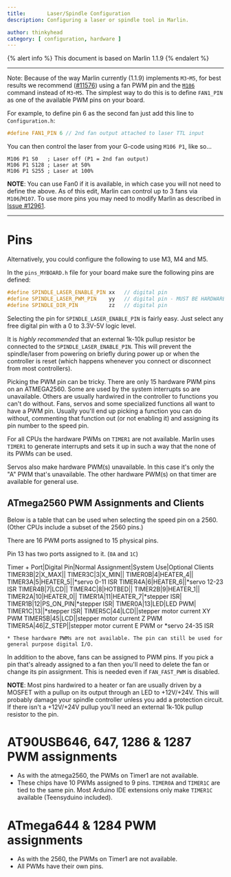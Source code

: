 ```yaml
---
title:       Laser/Spindle Configuration
description: Configuring a laser or spindle tool in Marlin.

author: thinkyhead
category: [ configuration, hardware ]
---
```


{% alert info %}
This document is based on Marlin 1.1.9
{% endalert %}

---
Note: Because of the way Marlin currently (1.1.9) implements `M3`-`M5`, for best results we recommend ([#11576](https://github.com/MarlinFirmware/Marlin/issues/11576)) using a fan PWM pin and the [`M106`](http://marlinfw.org/docs/gcode/M106.html) command instead of `M3`-`M5`. The simplest way to do this is to define `FAN1_PIN` as one of the available PWM pins on your board.

For example, to define pin 6 as the second fan just add this line to `Configuration.h`:
```cpp
#define FAN1_PIN 6 // 2nd fan output attached to laser TTL input
```
You can then control the laser from your G-code using `M106 P1`, like so...
```gcode
M106 P1 S0   ; Laser off (P1 = 2nd fan output)
M106 P1 S128 ; Laser at 50%
M106 P1 S255 ; Laser at 100%
```

**NOTE**: You can use Fan0 if it is available, in which case you will not need to define the above. As of this edit, Marlin can control up to 3 fans via `M106`/`M107`. To use more pins you may need to modify Marlin as described in [Issue #12961](https://github.com/MarlinFirmware/Marlin/issues/12961).

---


# Pins
Alternatively, you could configure the following to use M3, M4 and M5.

In the `pins_MYBOARD.h` file for your board make sure the following pins are defined:
```cpp
#define SPINDLE_LASER_ENABLE_PIN xx   // digital pin
#define SPINDLE_LASER_PWM_PIN    yy   // digital pin - MUST BE HARDWARE PWM
#define SPINDLE_DIR_PIN          zz   // digital pin
```
Selecting the pin for `SPINDLE_LASER_ENABLE_PIN` is fairly easy. Just select any free digital pin with a 0 to 3.3V-5V logic level.

It is _highly recommended_ that an external 1k-10k pullup resistor be connected to the `SPINDLE_LASER_ENABLE_PIN`. This will prevent the spindle/laser from powering on briefly during power up or when the controller is reset (which happens whenever you connect or disconnect from most controllers).

Picking the PWM pin can be tricky. There are only 15 hardware PWM pins on an ATMEGA2560. Some are used by the system interrupts so are unavailable. Others are usually hardwired in the controller to functions you can't do without. Fans, servos and some specialized functions all want to have a PWM pin. Usually you'll end up picking a function you can do without, commenting that function out (or not enabling it) and assigning its pin number to the speed pin.

For all CPUs the hardware PWMs on `TIMER1` are not available. Marlin uses `TIMER1` to generate interrupts and sets it up in such a way that the none of its PWMs can be used.

Servos also make hardware PWM(s) unavailable. In this case it's only the "A" PWM that's unavailable. The other hardware PWM(s) on that timer are available for general use.

## ATmega2560 PWM Assignments and Clients

Below is a table that can be used when selecting the speed pin on a 2560. (Other CPUs include a subset of the 2560 pins.)

There are 16 PWM ports assigned to 15 physical pins.

Pin 13 has two ports assigned to it. (`0A` and `1C`)

Timer + Port|Digital Pin|Normal Assignment|System Use|Optional Clients
TIMER3B|2|X_MAX||
TIMER3C|3|X_MIN||
TIMER0B|4|HEATER_4||
TIMER3A|5|HEATER_5||*servo 0-11 ISR
TIMER4A|6|HEATER_6||*servo 12-23 ISR
TIMER4B|7|LCD||
TIMER4C|8|HOTBED||
TIMER2B|9|HEATER_1||
TIMER2A|10|HEATER_0||
TIMER1A|11|HEATER_7|*stepper ISR|
TIMER1B|12|PS_ON_PIN|*stepper ISR|
TIMER0A|13|LED|LED PWM|
TIMER1C|13||*stepper ISR|
TIMER5C|44|LCD||stepper motor current XY PWM
TIMER5B|45|LCD||stepper motor current Z PWM
TIMER5A|46|Z_STEP||stepper motor current E PWM or *servo 24-35 ISR

```
* These hardware PWMs are not available. The pin can still be used for general purpose digital I/O.
```
In addition to the above, fans can be assigned to PWM pins. If you pick a pin that's already assigned to a fan then you'll need to delete the fan or change its pin assignment. This is needed even if `FAN_FAST_PWM` is disabled.

**NOTE**: Most pins hardwired to a heater or fan are usually driven by a MOSFET with a pullup on its output through an LED to +12V/+24V. This will probably damage your spindle controller unless you add a protection circuit. If there isn't a +12V/+24V pullup you'll need an external 1k-10k pullup resistor to the pin.

# AT90USB646, 647, 1286 & 1287 PWM assignments

 - As with the atmega2560, the PWMs on Timer1 are not available.
 - These chips have 10 PWMs assigned to 9 pins. `TIMER0A` and `TIMER1C` are tied to the same pin. Most Arduino IDE extensions only make `TIMER1C` available (Teensyduino included).

# ATmega644 & 1284 PWM assignments

 - As with the 2560, the PWMs on Timer1 are not available.
 - All PWMs have their own pins.
